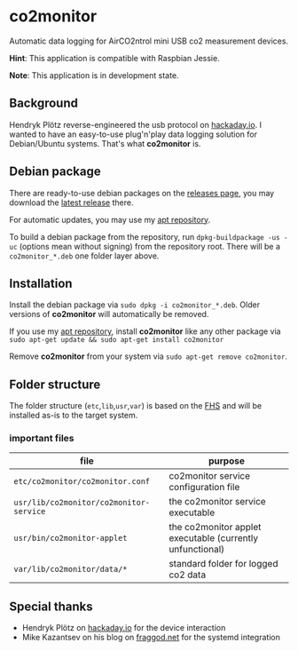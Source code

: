 # co2monitor
Automatic data logging for AirCO2ntrol mini USB co2 measurement devices.

**Hint**: This application is compatible with Raspbian Jessie.

**Note**: This application is in development state.

## Background

Hendryk Plötz reverse-engineered the usb protocol on [hackaday.io](https://hackaday.io/project/5301-reverse-engineering-a-low-cost-usb-co-monitor).
I wanted to have an easy-to-use plug'n'play data logging solution for Debian/Ubuntu systems.
That's what **co2monitor** is.

## Debian package

There are ready-to-use debian packages on the [releases page](https://github.com/nobodyinperson/co2monitor/releases), you may download the [latest release](https://github.com/nobodyinperson/co2monitor/releases/latest) there.

For automatic updates, you may use my [apt repository](http://apt.nobodyinperson.de).

To build a debian package from the repository, run ```dpkg-buildpackage -us -uc``` (options mean without signing) from the repository root.
There will be a ```co2monitor_*.deb``` one folder layer above.

## Installation

Install the debian package via ```sudo dpkg -i co2monitor_*.deb```.
Older versions of **co2monitor** will automatically be removed.

If you use my [apt repository](http://apt.nobodyinperson.de), install **co2monitor** like any other package via ```sudo apt-get update && sudo apt-get install co2monitor```

Remove **co2monitor** from your system via ```sudo apt-get remove co2monitor```.

## Folder structure

The folder structure (```etc```,```lib```,```usr```,```var```) is based on the [FHS](https://en.wikipedia.org/wiki/Filesystem_Hierarchy_Standard) and will be installed as-is to the target system.

### important files
|           file                 |                  purpose              |
|--------------------------------|---------------------------------------|
| ```etc/co2monitor/co2monitor.conf``` | co2monitor service configuration file |
| ```usr/lib/co2monitor/co2monitor-service``` |  the co2monitor service executable |
| ```usr/bin/co2monitor-applet``` | the co2monitor applet executable (currently unfunctional) |
| ```var/lib/co2monitor/data/*``` | standard folder for logged co2 data |

## Special thanks

- Hendryk Plötz on [hackaday.io](https://hackaday.io/project/5301-reverse-engineering-a-low-cost-usb-co-monitor) for the device interaction
- Mike Kazantsev on his blog on [fraggod.net](http://blog.fraggod.net/2012/06/16/proper-ish-way-to-start-long-running-systemd-service-on-udev-event-device-hotplug.html) for the systemd integration
